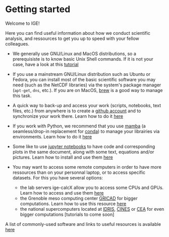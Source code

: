 # Getting started

Welcome to IGE!

Here you can find useful information about how we conduct scientific analysis, and ressources to get you up to speed with your fellow colleagues.

 - We generally use GNU/Linux and MacOS distributions, so a prerequisiste is to know basic Unix Shell commands. If it is not your case, have a look at this [tutorial](https://swcarpentry.github.io/shell-novice/)

 - If you use a mainstream GNU/Linux distribution such as Ubuntu or Fedora, you can install most of the basic scientific software you may need (such as the NetCDF libraries) via the system's package manager (`apt-get`, `dns`, etc.). If you are on MacOS, [brew](https://brew.sh/) is a good way to manage this task.

 - A quick way to back-up and access your work (scripts, notebooks, text files, etc.) from anywhere is to create a [github account](https://github.com/) and to synchronize your work there. Learn how to do it [here](https://github.com/meom-group/tutos/blob/master/git-github.md)

 - If you work with Python, we recommend that you use [mamba](https://mamba.readthedocs.io/en/latest/user_guide/mamba.html) (a seamless/drop-in replacement for [conda](https://docs.conda.io/en/latest/)) to manage your librairies via environments. Learn how to do it [here](clusters/Tools/micromamba.md)

 - Some like to use [jupyter notebooks](https://jupyter.org/) to have code and corresponding plots in the same document, along with some text, equations and/or pictures. Learn how to install and use them [here](https://docs.jupyter.org/en/latest/)

 - You may want to access some remote computers in order to have more ressources than on your personnal laptop, or to access specific datasets. For this you have several options:
    - the lab servers ige-calcX allow you to access some CPUs and GPUs. Learn how to access and use them [here](clusters/Ige/ige-calcul1.md)
    - the Grenoble meso computing center [GRICAD](https://gricad.univ-grenoble-alpes.fr/) for bigger computations. Learn how to use this resource [here](clusters/Gricad/dahu.md)
    - the national supercomputers located at [IDRIS](http://www.idris.fr/), [CINES](https://www.cines.fr/) or [CEA](https://www-hpc.cea.fr/fr/complexe/tgcc-JoliotCurie.htm) for even bigger computations [tutorials to come soon]

A list of commonly-used software and links to useful resources is available [here](https://github.com/meom-group/tutos/blob/master/software.md)
